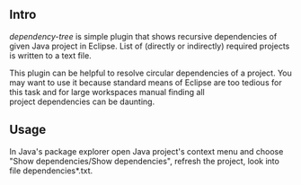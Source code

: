 Intro
-----

_dependency-tree_ is simple plugin that shows recursive dependencies of given Java project in Eclipse.
List of (directly or indirectly) required projects is written to a text file.

This plugin can be helpful to resolve circular dependencies of a project. You may want to use it because 
standard means of Eclipse are too tedious for this task and for large workspaces manual finding all  
project dependencies can be daunting. 

Usage
-----

In Java's package explorer open Java project's context menu and choose "Show dependencies/Show dependencies", 
refresh the project, look into file dependencies*.txt.

